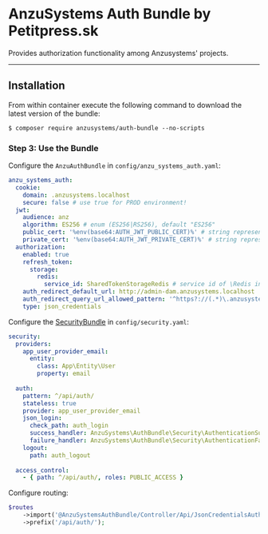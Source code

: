 AnzuSystems Auth Bundle by Petitpress.sk
=====

Provides authorization functionality among Anzusystems' projects.

---

## Installation

From within container execute the following command to download the latest version of the bundle:
```console
$ composer require anzusystems/auth-bundle --no-scripts
```

### Step 3: Use the Bundle

Configure the `AnzuAuthBundle` in `config/anzu_systems_auth.yaml`:

```yaml
anzu_systems_auth:
  cookie:
    domain: .anzusystems.localhost
    secure: false # use true for PROD environment!
  jwt:
    audience: anz
    algorithm: ES256 # enum (ES256|RS256), default "ES256"  
    public_cert: '%env(base64:AUTH_JWT_PUBLIC_CERT)%' # string representation of a public certificate
    private_cert: '%env(base64:AUTH_JWT_PRIVATE_CERT)%' # string representation of a private certificate
  authorization:
    enabled: true
    refresh_token:
      storage:
        redis:
          service_id: SharedTokenStorageRedis # service id of \Redis instance
    auth_redirect_default_url: http://admin-dam.anzusystems.localhost
    auth_redirect_query_url_allowed_pattern: '^https?://(.*)\.anzusystems\.localhost(:\d{2,5})$'
    type: json_credentials
```

Configure the [SecurityBundle](https://symfony.com/doc/current/reference/configuration/security.html) in `config/security.yaml`:

```yaml
security:
  providers:
    app_user_provider_email:
      entity:
        class: App\Entity\User
        property: email
        
  auth:
    pattern: ^/api/auth/
    stateless: true
    provider: app_user_provider_email
    json_login:
      check_path: auth_login
      success_handler: AnzuSystems\AuthBundle\Security\AuthenticationSuccessHandler
      failure_handler: AnzuSystems\AuthBundle\Security\AuthenticationFailureHandler
    logout:
      path: auth_logout
      
  access_control:
    - { path: ^/api/auth/, roles: PUBLIC_ACCESS }
```

Configure routing:
```php
$routes
    ->import('@AnzuSystemsAuthBundle/Controller/Api/JsonCredentialsAuthController.php', type: 'attribute')
    ->prefix('/api/auth/');
```

